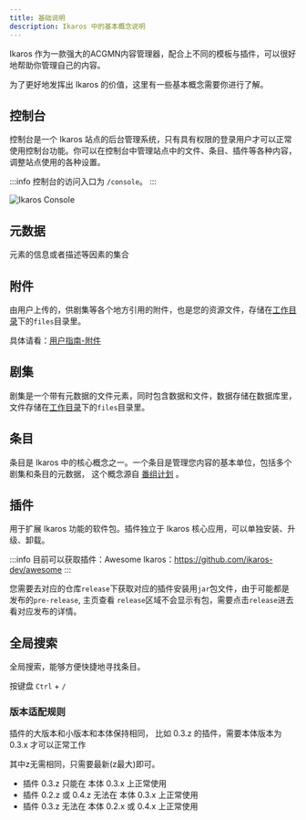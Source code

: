 ```yaml
---
title: 基础说明
description: Ikaros 中的基本概念说明
---
```

Ikaros 作为一款强大的ACGMN内容管理器，配合上不同的模板与插件，可以很好地帮助你管理自己的内容。

为了更好地发挥出 Ikaros 的价值，这里有一些基本概念需要你进行了解。

## 控制台

控制台是一个 Ikaros 站点的后台管理系统，只有具有权限的登录用户才可以正常使用控制台功能。你可以在控制台中管理站点中的文件、条目、插件等各种内容，调整站点使用的各种设置。

:::info
控制台的访问入口为 `/console`。
:::

![Ikaros Console](/img/user-guide-common/Snipaste_2024-05-17_23-43-04.png)

## 元数据

元素的信息或者描述等因素的集合

## 附件

由用户上传的，供剧集等各个地方引用的附件，也是您的资源文件，存储在[工作目录](../getting-started/prepare)下的`files`目录里。

具体请看：[用户指南-附件](../user-guide/attachments)

## 剧集

剧集是一个带有元数据的文件元素，同时包含数据和文件，数据存储在数据库里，文件存储在[工作目录](../getting-started/prepare)下的`files`目录里。

## 条目

条目是 Ikaros 中的核心概念之一。一个条目是管理您内容的基本单位，包括多个剧集和条目的元数据，
这个概念源自 [番组计划](https://bgm.tv/) 。

## 插件

用于扩展 Ikaros 功能的软件包。插件独立于 Ikaros 核心应用，可以单独安装、升级、卸载。

:::info
目前可以获取插件：Awesome Ikaros：<https://github.com/ikaros-dev/awesome>
:::

您需要去对应的仓库`release`下获取对应的插件安装用`jar`包文件，由于可能都是发布的`pre-release`, 主页查看 `release`区域不会显示有包，需要点击`release`进去看对应发布的详情。

## 全局搜索

全局搜索，能够方便快捷地寻找条目。

按键盘 `Ctrl` + `/`


### 版本适配规则

插件的大版本和小版本和本体保持相同，
比如 0.3.z 的插件，需要本体版本为 0.3.x 才可以正常工作

其中z无需相同，只需要最新(z最大)即可。

- 插件 0.3.z 只能在 本体 0.3.x 上正常使用
- 插件 0.2.z 或 0.4.z 无法在 本体 0.3.x 上正常使用
- 插件 0.3.z 无法在 本体 0.2.x 或 0.4.x 上正常使用
